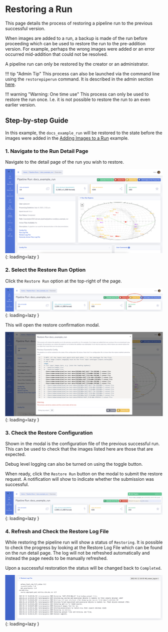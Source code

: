 # Restoring a Run

This page details the process of restoring a pipeline run to the previous successful version.

When images are added to a run, a backup is made of the run before proceeding which can be used to restore the run to the pre-addition version. 
For example, perhaps the wrong images were added or an error occurred mid-addition that could not be resolved.

A pipeline run can only be restored by the creator or an administrator.

!!! tip "Admin Tip"
    This process can also be launched via the command line using the `restorepiperun` command. 
    It is described in the admin section [here](../../adminusage/cli/#restorepiperun).

!!! warning "Warning: One time use"
    This process can only be used to restore the run once. 
    I.e. it is not possible to restore the run to an even earlier version.

## Step-by-step Guide

In this example, the `docs_example_run` will be restored to the state before the images were added in the [Adding Images to a Run](addtorun.md) example.

### 1. Navigate to the Run Detail Page

Navigate to the detail page of the run you wish to restore.

![!Pipeline run detail page.](../img/docs-example-run-detail.png){: loading=lazy }

### 2. Select the Restore Run Option

Click the `Restore Run` option at the top-right of the page.

![!Restore run button.](../img/restore-run-button.png){: loading=lazy }

This will open the restore confirmation modal.

![!Restore run modal.](../img/restore-run-modal.png){: loading=lazy }

### 3. Check the Restore Configuration

Shown in the modal is the configuration file of the previous successful run.
This can be used to check that the images listed here are those that are expected.

Debug level logging can also be turned on using the toggle button.

When ready, click the `Restore Run` button on the modal to submit the restore request.
A notification will show to indicate whether the submission was successful.

![!Restore notification.](../img/restore-notification.png){: loading=lazy }

### 4. Refresh and Check the Restore Log File

While restoring the pipeline run will show a status of `Restoring`.
It is possible to check the progress by looking at the Restore Log File which can be found on the run detail page.
The log will not be refreshed automatically and instead the page needs to be manually refreshed.

Upon a successful restoration the status will be changed back to `Completed`.

![!Restore log file.](../img/restore-log.png){: loading=lazy }
